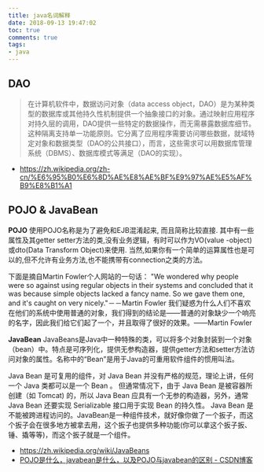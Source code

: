 ```yaml
---
title: java名词解释
date: 2018-09-13 19:47:02
toc: true
comments: true
tags:
- java
---
```


## DAO
> 在计算机软件中，数据访问对象（data access object，DAO）是为某种类型的数据库或其他持久性机制提供一个抽象接口的对象。通过映射应用程序对持久层的调用，DAO提供一些特定的数据操作，而无需暴露数据库细节。这种隔离支持单一功能原则。它分离了应用程序需要访问哪些数据，就域特定对象和数据类型（DAO的公共接口），而言，这些需求可以用数据库管理系统（DBMS）、数据库模式等满足（DAO的实现）。
- https://zh.wikipedia.org/zh-cn/%E6%95%B0%E6%8D%AE%E8%AE%BF%E9%97%AE%E5%AF%B9%E8%B1%A1

## POJO & JavaBean
**POJO**
使用POJO名称是为了避免和EJB混淆起来, 而且简称比较直接. 其中有一些属性及其getter setter方法的类,没有业务逻辑，有时可以作为VO(value -object)或dto(Data Transform Object)来使用.
当然,如果你有一个简单的运算属性也是可以的,但不允许有业务方法,也不能携带有connection之类的方法。

下面是摘自Martin Fowler个人网站的一句话：
"We wondered why people were so against using regular objects in their systems and concluded that it was because simple objects lacked a fancy name. So we gave them one, and it's caught on very nicely."－－Martin Fowler
我们疑惑为什么人们不喜欢在他们的系统中使用普通的对象，我们得到的结论是——普通的对象缺少一个响亮的名字，因此我们给它们起了一个，并且取得了很好的效果。——Martin Fowler


**JavaBean**
JavaBeans是Java中一种特殊的类，可以将多个对象封装到一个对象（bean）中。特点是可序列化，提供无参构造器，提供getter方法和setter方法访问对象的属性。名称中的“Bean”是用于Java的可重用软件组件的惯用叫法。

Java Bean 是可复用的组件，对 Java Bean 并没有严格的规范，理论上讲，任何一个 Java 类都可以是一个 Bean 。
但通常情况下，由于 Java Bean 是被容器所创建（如 Tomcat) 的，所以 Java Bean 应具有一个无参的构造器，另外，通常 Java Bean 还要实现 Serializable 接口用于实现 Bean 的持久性。 Java Bean 是不能被跨进程访问的。JavaBean是一种组件技术，就好像你做了一个扳子，而这个扳子会在很多地方被拿去用，这个扳子也提供多种功能(你可以拿这个扳子扳、锤、撬等等)，而这个扳子就是一个组件。

- https://zh.wikipedia.org/wiki/JavaBeans
- [POJO是什么，javabean是什么，以及POJO与javabean的区别 - CSDN博客](https://blog.csdn.net/qq_27093465/article/details/52527270)